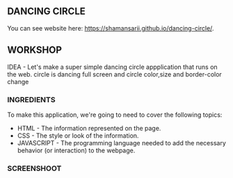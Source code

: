 DANCING CIRCLE
--------------

You can see website here: https://shamansarii.github.io/dancing-circle/.

## WORKSHOP

IDEA - Let's make a super simple dancing circle appplication that runs on the web. circle is dancing full screen and circle color,size and border-color change

### INGREDIENTS

To make this application, we're going to need to cover the following topics:
  * HTML - The information represented on the page.
  * CSS - The style or look of the information.
  * JAVASCRIPT - The programming language needed to add the necessary behavior (or interaction) to the webpage.

### SCREENSHOOT

